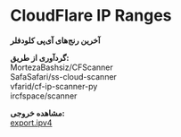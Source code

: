 # CloudFlare IP Ranges
**آخرین رنج‌های آی‌پی کلودفلر**

__گردآوری از طریق:__\
MortezaBashsiz/CFScanner\
SafaSafari/ss-cloud-scanner\
vfarid/cf-ip-scanner-py\
ircfspace/scanner

**مشاهده خروجی:**\
[export.ipv4](https://raw.githubusercontent.com/ircfspace/cf-ip-ranges/main/export.ipv4)

